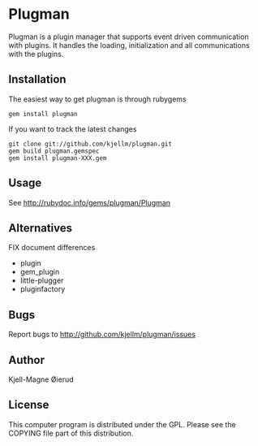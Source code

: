 Plugman
=======

Plugman is a plugin manager that supports event driven communication
with plugins. It handles the loading, initialization and all
communications with the plugins.


Installation
------------

The easiest way to get plugman is through rubygems

    gem install plugman

If you want to track the latest changes

    git clone git://github.com/kjellm/plugman.git
    gem build plugman.gemspec
    gem install plugman-XXX.gem


Usage
-----

See <http://rubydoc.info/gems/plugman/Plugman>

Alternatives
------------

FIX document differences

- plugin
- gem_plugin
- little-plugger
- pluginfactory


Bugs
----

Report bugs to <http://github.com/kjellm/plugman/issues>


Author
------

Kjell-Magne Øierud <kjellm AT acm DOT org>


License
-------

This computer program is distributed under the GPL. Please see the
COPYING file part of this distribution.
